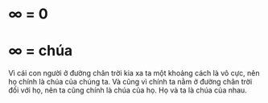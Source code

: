 # ∞ = 0
# ∞ = chúa
Vì cái con người ở đường chân trời kia xa ta một khoảng cách là vô cực, nên họ chính là chúa của chúng ta. Và cũng vì chính ta nằm ở đường chân trời đối với họ, nên ta cũng chính là chúa của họ. Họ và ta là chúa của nhau.
